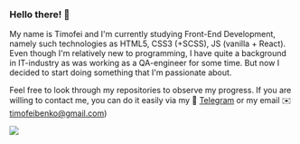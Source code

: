 ### Hello there! 👋

<!--
**Timofei-Benko/Timofei-Benko** is a ✨ _special_ ✨ repository because its `README.md` (this file) appears on your GitHub profile. -->

My name is Timofei and I'm currently studying Front-End Development, namely such technologies as HTML5, CSS3 (+SCSS), JS (vanilla + React). Even though I'm relatively new to programming, I have quite a background in IT-industry as was working as a QA-engineer for some time. But now I decided to start doing something that I'm passionate about. 

Feel free to look through my repositories to observe my progress. If you are willing to contact me, you can do it easily via my 💬 [Telegram](t.me/timofei_benko) or my email ✉️ timofeibenko@gmail.com)

<img src="https://www.codewars.com/users/moriturus/badges/large">
